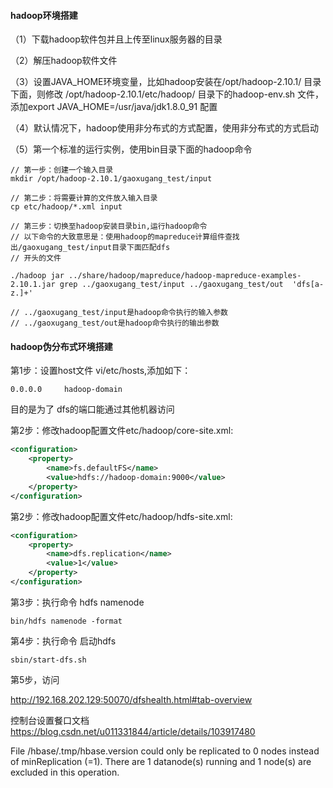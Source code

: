 #### hadoop环境搭建

（1）下载hadoop软件包并且上传至linux服务器的目录

（2）解压hadoop软件文件

（3）设置JAVA_HOME环境变量，比如hadoop安装在/opt/hadoop-2.10.1/  目录下面，则修改  /opt/hadoop-2.10.1/etc/hadoop/ 目录下的hadoop-env.sh 文件，添加export JAVA_HOME=/usr/java/jdk1.8.0_91 配置

（4）默认情况下，hadoop使用非分布式的方式配置，使用非分布式的方式启动

（5）第一个标准的运行实例，使用bin目录下面的hadoop命令

```shell
// 第一步：创建一个输入目录
mkdir /opt/hadoop-2.10.1/gaoxugang_test/input

// 第二步：将需要计算的文件放入输入目录
cp etc/hadoop/*.xml input

// 第三步：切换至hadoop安装目录bin,运行hadoop命令
// 以下命令的大致意思是：使用hadoop的mapreduce计算组件查找出/gaoxugang_test/input目录下面匹配dfs
// 开头的文件

./hadoop jar ../share/hadoop/mapreduce/hadoop-mapreduce-examples-2.10.1.jar grep ../gaoxugang_test/input ../gaoxugang_test/out  'dfs[a-z.]+'

// ../gaoxugang_test/input是hadoop命令执行的输入参数
// ../gaoxugang_test/out是hadoop命令执行的输出参数
```

#### hadoop伪分布式环境搭建

第1步：设置host文件 vi/etc/hosts,添加如下：

```shell
0.0.0.0     hadoop-domain
```

目的是为了 dfs的端口能通过其他机器访问



第2步：修改hadoop配置文件etc/hadoop/core-site.xml:

```xml
<configuration>
    <property>
        <name>fs.defaultFS</name>
        <value>hdfs://hadoop-domain:9000</value>
    </property>
</configuration>
```

第2步：修改hadoop配置文件etc/hadoop/hdfs-site.xml:

```xml
<configuration>
    <property>
        <name>dfs.replication</name>
        <value>1</value>
    </property>
</configuration>
```

第3步：执行命令 hdfs namenode

```shell
bin/hdfs namenode -format
```

第4步：执行命令 启动hdfs

```shell
sbin/start-dfs.sh
```

第5步，访问

http://192.168.202.129:50070/dfshealth.html#tab-overview

控制台设置餐口文档  https://blog.csdn.net/u011331844/article/details/103917480

File /hbase/.tmp/hbase.version could only be replicated to 0 nodes instead of minReplication (=1).  There are 1 datanode(s) running and 1 node(s) are excluded in this operation.